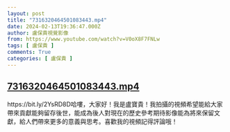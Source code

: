 ```yaml
---
layout: post
title: "7316320464501083443.mp4"
date: 2024-02-13T19:36:47.000Z
author: 盧保貴視覺影像
from: https://www.youtube.com/watch?v=V0oX8F7FNLw
tags: [ 盧保貴 ]
comments: True
categories: [ 盧保貴 ]
---
```

<!--1707853007000-->
[7316320464501083443.mp4](https://www.youtube.com/watch?v=V0oX8F7FNLw)
------

<div>
https://bit.ly/2YsRD8D哈嘍，大家好！我是盧寶貴！我拍攝的視頻希望能給大家帶來貢獻能夠留存後世，能成為後人對現在的歷史參考期待影像能為將來保留文獻，給人們帶來更多的意義與思考。喜歡我的視頻記得評論哦！
</div>
